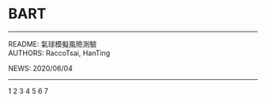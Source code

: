 # BART
---
README: 氣球模擬風險測驗  
AUTHORS: RaccoTsai, HanTing  

NEWS: 2020/06/04  


---
1
2
3
4
5
6
7
